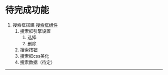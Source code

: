 # 待完成功能
1. 搜索框搭建 
[搜索框组件](./components/search-box/)
    1. 搜索框引擎设置
        1. 选择
        2. 删除
    2. 搜索按钮
    3. 搜索框css美化
    4. 搜索数据（待定）
---
